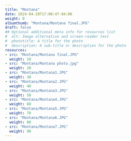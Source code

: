 ```yaml
---
title: "Montana"
date: 2024-04-20T17:00:47-04:00
weight: 0
albumthumb: "Montana/Montana final.JPG"
draft: false
## Optional additional meta info for resources list
#  alt: Image alternative and screen-reader text
#  phototitle: A title for the photo
#  description: A sub-title or description for the photo
resources:
- src: "Montana/Montana final.JPG"
  weight: 10
- src: "Montana/Montana photo.jpg"
  weight: 20
- src: "Montana/Montana1.JPG"
  weight: 30
- src: "Montana/Montana2.JPG"
  weight: 40
- src: "Montana/Montana3.JPG"
  weight: 50
- src: "Montana/Montana4.JPG"
  weight: 60
- src: "Montana/Montana5.JPG"
  weight: 70
- src: "Montana/Montana6.JPG"
  weight: 80
- src: "Montana/Montana7.JPG"
  weight: 90
---
```

